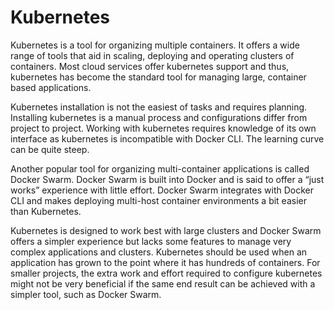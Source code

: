 # Kubernetes

Kubernetes is a tool for organizing multiple containers. It offers a wide range of tools that aid in scaling, deploying and operating clusters of containers. Most cloud services offer kubernetes support and thus, kubernetes has become the standard tool for managing large, container based applications.

Kubernetes installation is not the easiest of tasks and requires planning. Installing kubernetes is a manual process and configurations differ from project to project. Working with kubernetes requires knowledge of its own interface as kubernetes is incompatible with Docker CLI. The learning curve can be quite steep.

Another popular tool for organizing multi-container applications is called Docker Swarm. Docker Swarm is built into Docker and is said to offer a “just works” experience with little effort. Docker Swarm integrates with Docker CLI and makes deploying multi-host container environments a bit easier than Kubernetes. 

Kubernetes is designed to work best with large clusters and Docker Swarm offers a simpler experience but lacks some features to manage very complex applications and clusters. Kubernetes should be used when an application has grown to the point where it has hundreds of containers. For smaller projects, the extra work and effort required to configure kubernetes might not be very beneficial if the same end result can be achieved with a simpler tool, such as Docker Swarm.
